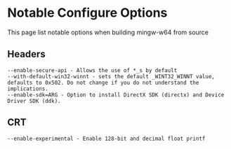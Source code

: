 # Notable Configure Options

This page list notable options when building mingw-w64 from source

## Headers

```
--enable-secure-api - Allows the use of *_s by default
--with-default-win32-winnt - sets the default _WINT32_WINNT value, defaults to 0x502. Do not change if you do not understand the implications.
--enable-sdk=ARG - Option to install DirectX SDK (directx) and Device Driver SDK (ddk).
```

## CRT

```
--enable-experimental - Enable 128-bit and decimal float printf
```